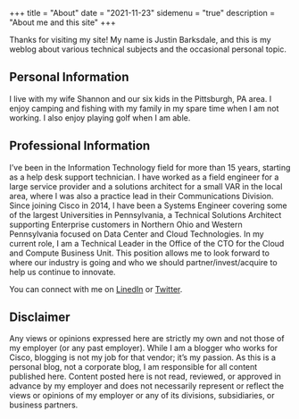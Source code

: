 +++
title = "About"
date = "2021-11-23"
sidemenu = "true"
description = "About me and this site"
+++

Thanks for visiting my site! My name is Justin Barksdale, and this is my weblog about various technical subjects and the occasional personal topic.

## Personal Information

I live with my wife Shannon and our six kids in the Pittsburgh, PA area. I enjoy camping and fishing with my family in my spare time when I am not working. I also enjoy playing golf when I am able.

## Professional Information

I’ve been in the Information Technology field for more than 15 years, starting as a help desk support technician. I have worked as a field engineer for a large service provider and a solutions architect for a small VAR in the local area, where I was also a practice lead in their Communications Division. Since joining Cisco in 2014, I have been a Systems Engineer covering some of the largest Universities in Pennsylvania, a Technical Solutions Architect supporting Enterprise customers in Northern Ohio and Western Pennsylvania focused on Data Center and Cloud Technologies.  In my current role, I am a Technical Leader in the Office of the CTO for the Cloud and Compute Business Unit.  This position allows me to look forward to where our industry is going and who we should partner/invest/acquire to help us continue to innovate.

You can connect with me on [LinedIn](https://www.linkedin.com/in/justinbarksdale/) or [Twitter](https://twitter.com/3pings).

## Disclaimer

Any views or opinions expressed here are strictly my own and not those of my employer (or any past employer). While I am a blogger who works for Cisco, blogging is not my job for that vendor; it’s my passion. As this is a personal blog, not a corporate blog, I am responsible for all content published here. Content posted here is not read, reviewed, or approved in advance by my employer and does not necessarily represent or reflect the views or opinions of my employer or any of its divisions, subsidiaries, or business partners.